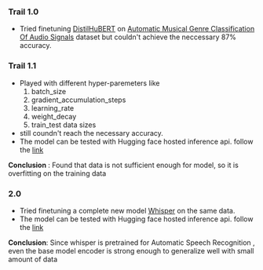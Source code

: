 ### Trail 1.0
- Tried finetuning [DistilHuBERT]() on [Automatic Musical Genre Classification Of Audio Signals]() dataset but couldn't achieve the neccessary 87% accuracy.

### Trail 1.1
- Played with different hyper-paremeters like
  1. batch_size
  2. gradient_accumulation_steps
  3. learning_rate
  4. weight_decay
  5. train_test data sizes
- still coundn't reach the necessary accuracy.
- The model can be tested with Hugging face hosted inference api.
follow the [link](https://huggingface.co/iammartian0/distilhubert-finetuned-gtzan)

**Conclusion** : Found that data is not sufficient enough for model, so it is overfitting on the training data

### 2.0
- Tried finetuning a complete new model [Whisper](https://huggingface.co/openai/whisper-base)  on the same data.
- The model can be tested with Hugging face hosted inference api.
follow the [link](https://huggingface.co/iammartian0/whisper-base-finetuned-gtzan)

**Conclusion**: Since whisper is pretrained for Automatic Speech Recognition , even the base model encoder is strong enough to generalize well with small amount of data
